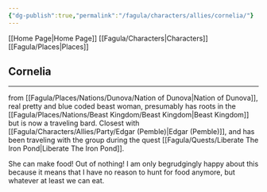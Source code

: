 ```yaml
---
{"dg-publish":true,"permalink":"/fagula/characters/allies/cornelia/"}
---
```


[[Home Page\|Home Page]]
[[Fagula/Characters\|Characters]]
[[Fagula/Places\|Places]]

Cornelia
--
___
from [[Fagula/Places/Nations/Dunova/Nation of Dunova\|Nation of Dunova]], real pretty and blue coded beast woman, presumably has roots in the [[Fagula/Places/Nations/Beast Kingdom/Beast Kingdom\|Beast Kingdom]] but is now a traveling bard. Closest with [[Fagula/Characters/Allies/Party/Edgar (Pemble)\|Edgar (Pemble)]], and has been traveling with the group during the quest [[Fagula/Quests/Liberate The Iron Pond\|Liberate The Iron Pond]].

She can make food! Out of nothing! I am only begrudgingly happy about this because it means that I have no reason to hunt for food anymore, but whatever at least we can eat.